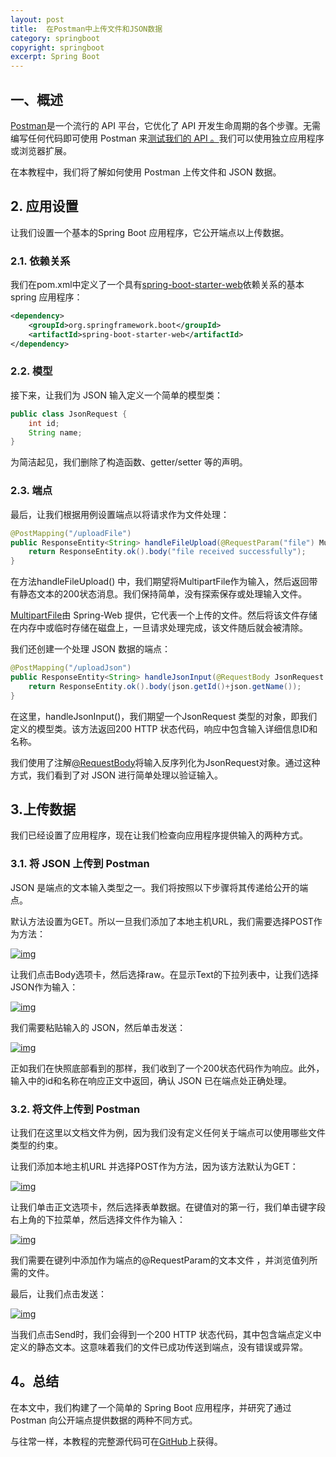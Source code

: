 ```yaml
---
layout: post
title:  在Postman中上传文件和JSON数据
category: springboot
copyright: springboot
excerpt: Spring Boot
---
```


## 一、概述

[Postman](https://www.baeldung.com/tag/postman)是一个流行的 API 平台，它优化了 API 开发生命周期的各个步骤。无需编写任何代码即可使用 Postman 来[测试我们的 API 。](https://www.baeldung.com/postman-testing-collections)我们可以使用独立应用程序或浏览器扩展。

在本教程中，我们将了解如何使用 Postman 上传文件和 JSON 数据。

## 2. 应用设置

让我们设置一个基本的Spring Boot 应用程序，它公开端点以上传数据。

### 2.1. 依赖关系

我们在pom.xml中定义了一个具有[spring-boot-starter-web](https://mvnrepository.com/artifact/org.springframework.boot/spring-boot-starter-web)依赖关系的基本 spring 应用程序：

```xml
<dependency>
    <groupId>org.springframework.boot</groupId>
    <artifactId>spring-boot-starter-web</artifactId>
</dependency>
```

### 2.2. 模型

接下来，让我们为 JSON 输入定义一个简单的模型类：

```java
public class JsonRequest {
    int id;
    String name;
}
```

为简洁起见，我们删除了构造函数、getter/setter 等的声明。

### 2.3. 端点

最后，让我们根据用例设置端点以将请求作为文件处理：

```java
@PostMapping("/uploadFile")
public ResponseEntity<String> handleFileUpload(@RequestParam("file") MultipartFile file){
    return ResponseEntity.ok().body("file received successfully");
}
```

在方法handleFileUpload() 中，我们期望将MultipartFile作为输入，然后返回带有静态文本的200状态消息。我们保持简单，没有探索保存或处理输入文件。

[MultipartFile](https://www.baeldung.com/sprint-boot-multipart-requests)由 Spring-Web 提供，它代表一个上传的文件。然后将该文件存储在内存中或临时存储在磁盘上，一旦请求处理完成，该文件随后就会被清除。

我们还创建一个处理 JSON 数据的端点：

```java
@PostMapping("/uploadJson")
public ResponseEntity<String> handleJsonInput(@RequestBody JsonRequest json){
    return ResponseEntity.ok().body(json.getId()+json.getName());
}
```

在这里，handleJsonInput()，我们期望一个JsonRequest 类型的对象，即我们定义的模型类。该方法返回200 HTTP 状态代码，响应中包含输入详细信息ID和名称。

我们使用了注解[@RequestBody](https://www.baeldung.com/spring-request-response-body)将输入反序列化为JsonRequest对象。通过这种方式，我们看到了对 JSON 进行简单处理以验证输入。

## 3.上传数据

我们已经设置了应用程序，现在让我们检查向应用程序提供输入的两种方式。

### 3.1. 将 JSON 上传到 Postman

JSON 是端点的文本输入类型之一。我们将按照以下步骤将其传递给公开的端点。

默认方法设置为GET。所以一旦我们添加了本地主机URL，我们需要选择POST作为方法：


[![img](https://www.baeldung.com/wp-content/uploads/2022/10/JsonStep1.jpg)](https://www.baeldung.com/wp-content/uploads/2022/10/JsonStep1.jpg)

让我们点击Body选项卡，然后选择raw。在显示Text的下拉列表中，让我们选择JSON作为输入：

[![img](https://www.baeldung.com/wp-content/uploads/2022/10/JsonStep2.jpg)](https://www.baeldung.com/wp-content/uploads/2022/10/JsonStep2.jpg)

我们需要粘贴输入的 JSON，然后单击发送：

[![img](https://www.baeldung.com/wp-content/uploads/2022/10/JsonStep3.jpg)](https://www.baeldung.com/wp-content/uploads/2022/10/JsonStep3.jpg)

正如我们在快照底部看到的那样，我们收到了一个200状态代码作为响应。此外，输入中的id和名称在响应正文中返回，确认 JSON 已在端点处正确处理。

### 3.2. 将文件上传到 Postman

让我们在这里以文档文件为例，因为我们没有定义任何关于端点可以使用哪些文件类型的约束。

让我们添加本地主机URL 并选择POST作为方法，因为该方法默认为GET：

[![img](https://www.baeldung.com/wp-content/uploads/2022/10/FileUploadStep1.jpg)](https://www.baeldung.com/wp-content/uploads/2022/10/FileUploadStep1.jpg)

让我们单击正文选项卡，然后选择表单数据。在键值对的第一行，我们单击键字段右上角的下拉菜单，然后选择文件作为输入：

[![img](https://www.baeldung.com/wp-content/uploads/2022/10/FileUploadStep2.jpg)](https://www.baeldung.com/wp-content/uploads/2022/10/FileUploadStep2.jpg)

我们需要在键列中添加作为端点的@RequestParam的文本文件 ，并浏览值列所需的文件。

最后，让我们点击发送：

[![img](https://www.baeldung.com/wp-content/uploads/2022/10/FileUploadStep3.jpg)](https://www.baeldung.com/wp-content/uploads/2022/10/FileUploadStep3.jpg)

当我们点击Send时，我们会得到一个200 HTTP 状态代码，其中包含端点定义中定义的静态文本。这意味着我们的文件已成功传送到端点，没有错误或异常。

## 4。总结

在本文中，我们构建了一个简单的 Spring Boot 应用程序，并研究了通过 Postman 向公开端点提供数据的两种不同方式。

与往常一样，本教程的完整源代码可在[GitHub](https://github.com/tuyucheng7/taketoday-tutorial4j/tree/master/spring-boot-modules/spring-boot-mvc-4)上获得。